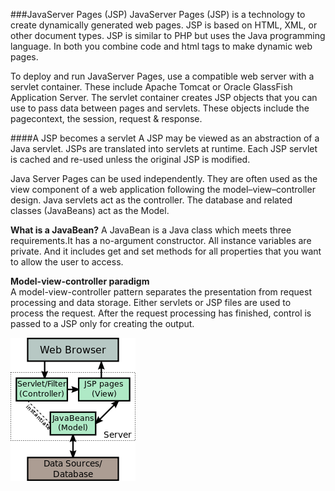 <!--djw: done -->
<!-- djw: might want to add some example jsp code -->
###JavaServer Pages (JSP)
JavaServer Pages (JSP) is a technology to create dynamically generated web pages. JSP is based on HTML, XML, or other document types. JSP is similar to PHP but uses the Java programming language. In both you combine code and html tags to make dynamic web pages.

To deploy and run JavaServer Pages, use a compatible web server with a servlet container. These include Apache Tomcat or Oracle GlassFish Application Server. The servlet container creates JSP objects that you can use to pass data between pages and servlets. These objects include the pagecontext, the session, request & response.

####A JSP becomes a servlet
A JSP may be viewed as an abstraction of a Java servlet. JSPs are translated into servlets at runtime. Each JSP servlet is cached and re-used unless the original JSP is modified.

Java Server Pages can be used independently. They are often used as the view component of a web application following the model–view–controller design. Java servlets act as the controller. The database and related classes (JavaBeans) act as the Model.

**What is a JavaBean?**
A JavaBean is a Java class which meets three requirements.It has a no-argument constructor. All instance variables are private. And it includes get and set methods for all properties that you want to allow the user to access. 

**Model-view-controller paradigm**  
A model-view-controller pattern separates the presentation from request processing and  data storage. Either servlets or JSP files are used to process the request. After the request processing has finished, control is passed to a JSP only for creating the output. 

![](images/jsp/200px-JSP_Model_2.svg.png)









